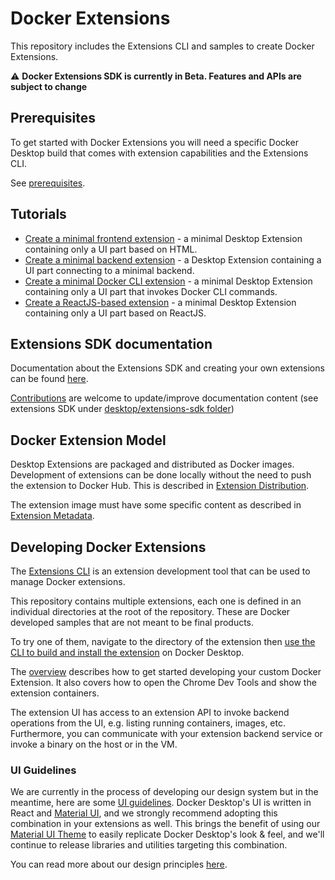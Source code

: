 # Docker Extensions

This repository includes the Extensions CLI and samples to create Docker Extensions.

:warning: **Docker Extensions SDK is currently in Beta. Features and APIs are subject to change**

## Prerequisites

To get started with Docker Extensions you will need a specific Docker Desktop build that comes with extension capabilities and the Extensions CLI.

See [prerequisites](docs/index.md#prerequisites).

## Tutorials

- [Create a minimal frontend extension](docs/tutorials/minimal-frontend-extension.md) - a minimal Desktop Extension containing only a UI part based on HTML.
- [Create a minimal backend extension](docs/tutorials/minimal-backend-extension.md) - a Desktop Extension containing a UI part connecting to a minimal backend.
- [Create a minimal Docker CLI extension](docs/tutorials/minimal-frontend-using-docker-cli.md) - a minimal Desktop Extension containing only a UI part that invokes Docker CLI commands.
- [Create a ReactJS-based extension](docs/tutorials/react-extension.md) - a minimal Desktop Extension containing only a UI part based on ReactJS.

## Extensions SDK documentation

Documentation about the Extensions SDK and creating your own extensions can be found [here](https://docs.docker.com/desktop/extensions-sdk/).

[Contributions](https://github.com/docker/docker.github.io/blob/master/CONTRIBUTING.md) are welcome to update/improve documentation content (see extensions SDK under [desktop/extensions-sdk folder](https://github.com/docker/docker.github.io/tree/master/desktop/extensions-sdk))

## Docker Extension Model

Desktop Extensions are packaged and distributed as Docker images.
Development of extensions can be done locally without the need to push the extension to Docker Hub.
This is described in [Extension Distribution](docs/extensions/DISTRIBUTION.md).

The extension image must have some specific content as described in [Extension Metadata](docs/extensions/METADATA.md).

## Developing Docker Extensions

The [Extensions CLI](docs/dev/cli/usage.md) is an extension development tool that can be used to manage Docker extensions.

This repository contains multiple extensions, each one is defined in an individual directories at the root of the repository.
These are Docker developed samples that are not meant to be final products.

To try one of them, navigate to the directory of the extension then [use the CLI to build and install the extension](docs/dev/cli/build-test-install-extension.md) on Docker Desktop.

The [overview](docs/dev/overview.md) describes how to get started developing your custom Docker Extension. It also covers how to open the Chrome Dev Tools and show the extension containers.

The extension UI has access to an extension API to invoke backend operations from the UI, e.g. listing running containers, images, etc.
Furthermore, you can communicate with your extension backend service or invoke a binary on the host or in the VM.

### UI Guidelines

We are currently in the process of developing our design system but in the meantime, here are some [UI guidelines](https://www.figma.com/file/U7pLWfEf6IQKUHLhdateBI/Docker-Design-Guidelines?node-id=1%3A28771). Docker Desktop's UI is written in React and [Material UI](https://mui.com/), and we strongly recommend adopting this combination in your extensions as well. This brings the benefit of using our [Material UI Theme](https://www.npmjs.com/package/@docker/docker-mui-theme) to easily replicate Docker Desktop's look & feel, and we'll continue to release libraries and utilities targeting this combination.

You can read more about our design principles [here](/docs/design/design-principles.md).
